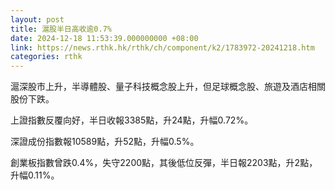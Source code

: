 ```yaml
---
layout: post
title: 滬股半日高收逾0.7%
date: 2024-12-18 11:53:39.000000000 +08:00
link: https://news.rthk.hk/rthk/ch/component/k2/1783972-20241218.htm
categories: rthk
---
```


滬深股市上升，半導體股、量子科技概念股上升，但足球概念股、旅遊及酒店相關股份下跌。

上證指數反覆向好，半日收報3385點，升24點，升幅0.72%。

深證成份指數報10589點，升52點，升幅0.5%。

創業板指數曾跌0.4%，失守2200點，其後低位反彈，半日報2203點，升2點，升幅0.11%。
